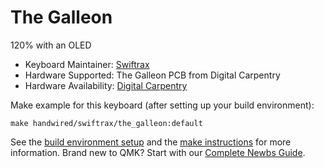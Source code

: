 # The Galleon

120% with an OLED

* Keyboard Maintainer: [Swiftrax](https://github.com/swiftrax)
* Hardware Supported: The Galleon PCB from Digital Carpentry
* Hardware Availability: [Digital Carpentry](https://digital-carpentry.com/)

Make example for this keyboard (after setting up your build environment):

    make handwired/swiftrax/the_galleon:default

See the [build environment setup](https://docs.qmk.fm/#/getting_started_build_tools) and the [make instructions](https://docs.qmk.fm/#/getting_started_make_guide) for more information. Brand new to QMK? Start with our [Complete Newbs Guide](https://docs.qmk.fm/#/newbs).
